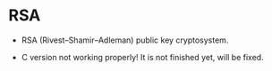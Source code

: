  # RSA

* RSA (Rivest–Shamir–Adleman) public key cryptosystem. 

* C version not working properly! It is not finished yet, will be fixed.
